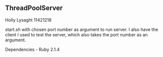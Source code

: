 ThreadPoolServer
----------------

Holly Lysaght
11421218

start.sh with chosen port number as argument to run server.
I also have the client I used to test the server, which also takes the port number as an argument. 

Dependencies - Ruby 2.1.4


